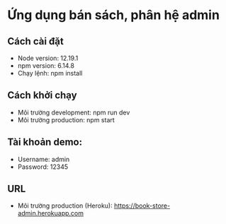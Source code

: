 # Ứng dụng bán sách, phân hệ admin
## Cách cài đặt
* Node version: 12.19.1
* npm version: 6.14.8
* Chạy lệnh: npm install
## Cách khởi chạy
* Môi trường development: npm run dev
* Môi trường production: npm start
## Tài khoản demo:
* Username: admin
* Password: 12345
## URL
* Môi trường production (Heroku): https://book-store-admin.herokuapp.com
